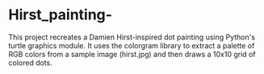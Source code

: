 # Hirst_painting-
This project recreates a Damien Hirst-inspired dot painting using Python's turtle graphics module. It uses the colorgram library to extract a palette of RGB colors from a sample image (hirst.jpg) and then draws a 10x10 grid of colored dots.
